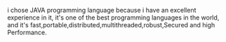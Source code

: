 
i chose JAVA programming language because i have an excellent experience in it, it's one of the best programming languages in the world, and it's fast,portable,distributed,multithreaded,robust,Secured and high Performance.
